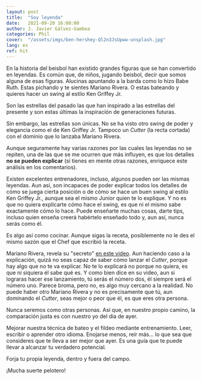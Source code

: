 ```yaml
---
layout: post
title:  "Soy leyenda"
date:   2021-09-20 16:00:00
author: J. Javier Gálvez-Gamboa
categories: Phil
cover:  "/assets/imgs/ben-hershey-Ql2n3JsUpww-unsplash.jpg"
lang: es
ref: hit
---
```


En la historia del beisbol han existido grandes figuras que se han convertido en leyendas. Es común que, de niños, jugando beisbol, decir que somos alguna de esas figuras. Alucinas apuntando a la barda como lo hizo Babe Ruth. Estas pichando y te sientes Mariano Rivera. O estas bateando y quieres hacer un swing al estilo Ken Griffey Jr. 

Son las estrellas del pasado las que han inspirado a las estrellas del presente y son estas últimas la inspiración de generaciones futuras. 

Sin embargo, las estrellas son únicas. No se ha visto otro swing de poder y elegancia como el de Ken Griffey Jr. Tampoco un *Cutter* (la recta cortada) con el dominio que lo lanzaba Mariano Rivera. 

Aunque seguramente hay varias razones por las cuales las leyendas no se repiten, una de las que se me ocurren que más influyen, es que los detalles **no se pueden explicar** (si tienes en mente otras razones, enriquece este análisis en los comentarios). 

Existen excelentes entrenadores, incluso, algunos pueden ser las mismas leyendas. Aun así, son incapaces de poder explicar todos los detalles de cómo se juega cierta posición o de cómo se hace un buen swing al estilo Ken Griffey Jr., aunque sea el mismo Junior quien te lo explique. Y no es que no quiera explicarte cómo hace el swing, es que ni el mismo sabe exactamente cómo lo hace. Puede enseñarte muchas cosas, darte tips, incluso quien enseña creerá habértelo enseñado todo y, aun así, nunca serás como él. 

Es algo así como cocinar. Aunque sigas la receta, posiblemente no le des el mismo sazón que el Chef que escribió la receta. 

Mariano Rivera, revela su "secreto" [en este video](https://www.instagram.com/p/CAgrf1JA2h9/?utm_source=ig_embed&ig_rid=372a55df-d573-49dc-9700-1d6d4c2c025b). Aun haciendo caso a la explicación, quizá no seas capaz de saber cómo lanzar el *Cutter*, porque hay algo que no te va explicar. No te lo explicará no porque no quiera, es que ni siquiera él sabe qué es. Y como bien dice en su video, aun si lograras hacer ese lanzamiento, tú serás el número dos, él siempre será el número uno. Parece broma, pero no, es algo muy cercano a la realidad. No puede haber otro Mariano Rivera y no es precisamente que tú, aun dominando el *Cutter*, seas mejor o peor que él, es que eres otra persona. 

Nunca seremos como otras personas. Así que, en nuestro propio camino, la comparación justa es con nuestro yo del día de ayer. 

Mejorar nuestra técnica de bateo y el fildeo mediante entrenamiento. Leer, escribir o aprender otro idioma. Enojarse menos, reír más… lo que sea que consideres que te lleva a ser mejor que ayer. Es una guía que te puede llevar a alcanzar tu verdadero potencial. 

Forja tu propia leyenda, dentro y fuera del campo. 

¡Mucha suerte pelotero! 
